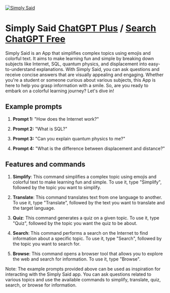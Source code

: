 
[![Simply Said](https://files.oaiusercontent.com/file-t2ZRt9totT3xfKFotjEwQYEU?se=2123-10-20T03%3A21%3A37Z&sp=r&sv=2021-08-06&sr=b&rscc=max-age%3D31536000%2C%20immutable&rscd=attachment%3B%20filename%3Dcef1b21f-52d8-4a95-b521-bc0d834c0826.png&sig=BbDfrKRIO2vAgT0o8xmh8jFmHcYVrumsLdUtu7tfAM4%3D)](https://chat.openai.com/g/g-5UPITPlwf-simply-said)

# Simply Said [ChatGPT Plus](https://chat.openai.com/g/g-5UPITPlwf-simply-said) / [Search ChatGPT Free](https://gptcall.net/index.html#/?search=Simply%20Said)

Simply Said is an App that simplifies complex topics using emojis and colorful text. It aims to make learning fun and simple by breaking down subjects like Internet, SQL, quantum physics, and displacement into easy-to-understand explanations. With Simply Said, you can ask questions and receive concise answers that are visually appealing and engaging. Whether you're a student or someone curious about various subjects, this App is here to help you grasp information with a smile. So, are you ready to embark on a colorful learning journey? Let's dive in!

## Example prompts

1. **Prompt 1:** "How does the Internet work?"

2. **Prompt 2:** "What is SQL?"

3. **Prompt 3:** "Can you explain quantum physics to me?"

4. **Prompt 4:** "What is the difference between displacement and distance?"

## Features and commands

1. **Simplify**: This command simplifies a complex topic using emojis and colorful text to make learning fun and simple. To use it, type "Simplify", followed by the topic you want to simplify.

2. **Translate**: This command translates text from one language to another. To use it, type "Translate", followed by the text you want to translate and the target language.

3. **Quiz**: This command generates a quiz on a given topic. To use it, type "Quiz", followed by the topic you want the quiz to be about.

4. **Search**: This command performs a search on the Internet to find information about a specific topic. To use it, type "Search", followed by the topic you want to search for.

5. **Browse**: This command opens a browser tool that allows you to explore the web and search for information. To use it, type "Browse".

Note: The example prompts provided above can be used as inspiration for interacting with the Simply Said app. You can ask questions related to various topics and use the available commands to simplify, translate, quiz, search, or browse for information.


